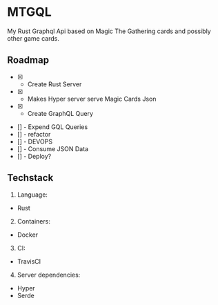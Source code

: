 # MTGQL

My Rust Graphql Api based on Magic The Gathering cards and possibly other game cards.

## Roadmap
- [x] - Create Rust Server
- [x] - Makes Hyper server serve Magic Cards Json
- [x] - Create GraphQL Query
- [] - Expend GQL Queries
- [] - refactor
- [] - DEVOPS
- [] - Consume JSON Data
- [] - Deploy?

## Techstack
1. Language:
  * Rust
2. Containers:
  * Docker
3. CI:
  * TravisCI
4. Server dependencies:
  * Hyper
  * Serde
